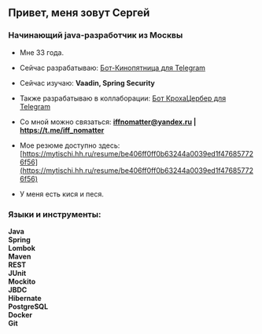 <h2 align="left">Привет, меня зовут Сергей</h2>
<h3 align="left">Начинающий java-разработчик из Москвы</h3>

- Мне 33 года.

- Сейчас разрабатываю: [Бот-Кинопятница для Telegram](https://github.com/Iff-Nomatter/moviefriday-bot)

- Сейчас изучаю: **Vaadin, Spring Security**

- Также разрабатываю в коллаборации: [Бот КрохаЦербер для Telegram](https://github.com/Zelginni/tiny-cerberus-bot)

- Со мной можно связаться: **iffnomatter@yandex.ru | https://t.me/iff_nomatter**

- Мое резюме доступно здесь: [https://mytischi.hh.ru/resume/be406ff0ff0b63244a0039ed1f476857726f56](https://mytischi.hh.ru/resume/be406ff0ff0b63244a0039ed1f476857726f56)

- У меня есть кися и песя.



<h3 align="left">Языки и инструменты:</h3>

**Java**  
**Spring**  
**Lombok**  
**Maven**  
**REST**  
**JUnit**  
**Mockito**   
**JBDC**  
**Hibernate**  
**PostgreSQL**  
**Docker**  
**Git**  
